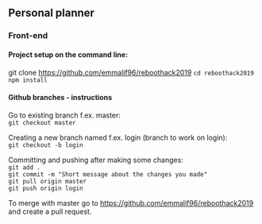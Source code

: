 ## Personal planner
### Front-end

#### Project setup on the command line:
git clone https://github.com/emmalif96/reboothack2019 
`cd reboothack2019`  
`npm install`


#### Github branches - instructions
Go to existing branch f.ex. master:  
`git checkout master`

Creating a new branch named f.ex. login (branch to work on login):  
`git checkout -b login`

Committing and pushing after making some changes:  
`git add .`  
`git commit -m "Short message about the changes you made"`  
`git pull origin master`  
`git push origin login`

To merge with master go to https://github.com/emmalif96/reboothack2019 and create a pull request.
